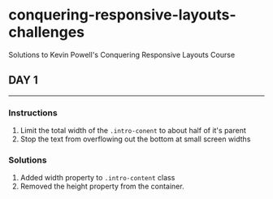 # conquering-responsive-layouts-challenges

Solutions to Kevin Powell's Conquering Responsive Layouts Course

## DAY 1

---

### Instructions

1. Limit the total width of the `.intro-conent` to about half of it's parent
2. Stop the text from overflowing out the bottom at small screen widths

### Solutions

1. Added width property to `.intro-content` class
2. Removed the height property from the container.
